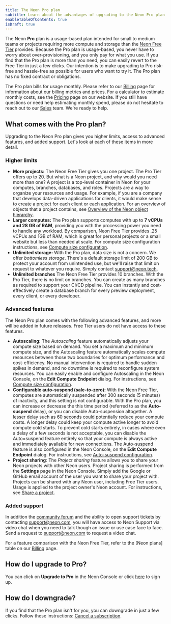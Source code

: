 ```yaml
---
title: The Neon Pro plan
subtitle: Learn about the advantages of upgrading to the Neon Pro plan
enableTableOfContents: true
isDraft: true
---
```


The Neon **Pro** plan is a usage-based plan intended for small to medium teams or projects requiring more compute and storage than the [Neon Free Tier](../introduction/technical-preview-free-tier) provides. Because the Pro plan is usage-based, you never have to worry about over-provisioning, and you only pay for what you use. If you find that the Pro plan is more than you need, you can easily revert to the Free Tier in just a few clicks. Our intention is to make upgrading to Pro risk-free and hassle-free as possible for users who want to try it. The Pro plan has no fixed contract or obligations.

The Pro plan bills for usage monthly. Please refer to our [Billing](../introduction/billing) page for information about our billing metrics and prices. For a calculator to estimate monthly costs, see the [Pricing](https://neon.tech/pricing) page on our website. If you still have questions or need help estimating monthly spend, please do not hesitate to reach out to our [Sales](https://neon.tech/contact-sales) team. We're ready to help.

## What comes with the Pro plan?

Upgrading to the Neon Pro plan gives you higher limits, access to advanced features, and added support. Let's look at each of these items in more detail.

### Higher limits

- **More projects:** The Neon Free Tier gives you one project. The Pro Tier offers up to 20. But what is a Neon project, and why would you need more than one? A project is a top-level container in Neon for your computes, branches, databases, and roles. Projects are a way to organize your resources and usage. For example, if you are a company that develops data-driven applications for clients, it would make sense to create a project for each client or each application. For an overview of objects that a project contains, see [Overview of the Neon object hierarchy](../manage/overview).
- **Larger computes:** The Pro plan supports computes with up to **7 vCPUs and 28 GB of RAM**, providing you with the processing power you need to handle any workload. By comparison, Neon Free Tier provides .25 vCPUs and 1GB of RAM, which is great for personal projects or a small website but less than needed at scale. For compute size configuration instructions, see [Compute size configuration](../manage/endpoints#compute-size-configuration).
- **Unlimited storage:** With the Pro plan, data size is not a concern. We offer _bottomless storage_. There's a default storage limit of 200 GB to protect your account from unintended use, but we'll raise that limit on request to whatever you require. Simply contact [support@neon.tech](mailto:support@neon.tech).
- **Unlimited branches** The Neon Free Tier provides 10 branches. With the Pro Tier, there is no limit on branches. You can create as many branches as required to support your CI/CD pipeline. You can instantly and cost-effectively create a database branch for every preview deployment, every client, or every developer.

### Advanced features

The Neon Pro plan comes with the following advanced features, and more will be added in future releases. Free Tier users do not have access to these features.

- **Autoscaling:** The _Autoscaling_ feature automatically adjusts your compute size based on demand. You set a maximum and minimum compute size, and the Autoscaling feature automatically scales compute resources between those two boundaries for optimum performance and cost-efficiency. No manual intervention is required to handle sudden spikes in demand, and no downtime is required to reconfigure system resources. You can easily enable and configure Autoscaling in the Neon Console, on the **Edit Compute Endpoint** dialog. For instructions, see [Compute size configuration](../manage/endpoints#compute-size-configuration).
- **Configurable auto-suspend (sale-to-zero):** With the Neon Free Tier, computes are automatically suspended after 300 seconds (5 minutes) of inactivity, and this setting is not configurable. With the Pro plan, you can increase or decrease the this time period (referred to as the **Auto-suspend** delay), or you can disable Auto-suspension altogether. A lesser delay such as 60 seconds could potentially reduce your compute costs. A longer delay could keep your compute active longer to avoid compute cold starts. To prevent cold starts entirely, in cases where even a delay of a few seconds is not acceptable, you can disable the Auto=suspend feature entirely so that your compute is always active and immediately available for new connections. The Auto-suspend feature is also configured in the Neon Console, on the **Edit Compute Endpoint** dialog. For instructions, see [Auto-suspend configuration](../manage/endpoints#auto-suspend-configuration).
- **Project sharing**: The _Project sharing_ feature allows you to share your Neon projects with other Neon users. Project sharing is performed from the **Settings** page in the Neon Console. Simply add the Google or GitHub email account of the user you want to share your project with. Projects can be shared with any Neon user, including Free Tier users. Usage is applied to the project owner's Neon account. For instructions, see [Share a project](../manage/projects#share-a-project).

### Added support

In addition the [community forum](https://community.neon.tech/) and the ability to open support tickets by contacting [support@neon.com](mailto:support@neon.com), you will have access to Neon Support via video chat when you need to talk though an issue or use case face to face. Send a request to support@neon.com to request a video chat.

For a feature comparison with the Neon Free Tier, refer to the [Neon plans] table on our [Billing](../introduction/billing) page.

## How do I upgrade to Pro?

You can click on **Upgrade to Pro** in the Neon Console or click [here](https://console.neon.tech/app/projects?show_enroll_to_pro=true) to sign up.

## How do I downgrade?

If you find that the Pro plan isn't for you, you can downgrade in just a few clicks. Follow these instructions: [Cancel a subscription](../introduction/billing#cancel-a-subscription).
